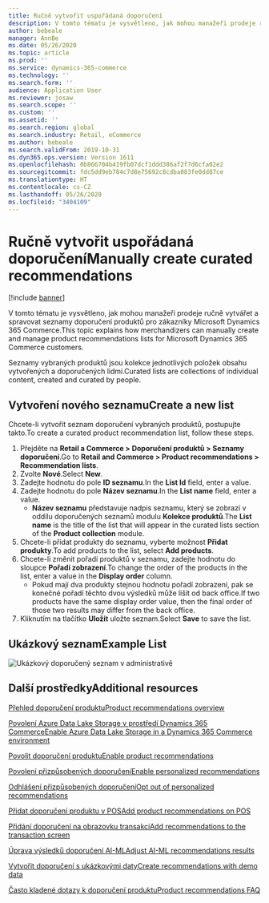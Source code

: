 ```yaml
---
title: Ručně vytvořit uspořádaná doporučení
description: V tomto tématu je vysvětleno, jak mohou manažeři prodeje ručně vytvářet a spravovat seznamy produktů pro zákazníky Microsoft Dynamics 365 Commerce.
author: bebeale
manager: AnnBe
ms.date: 05/26/2020
ms.topic: article
ms.prod: ''
ms.service: dynamics-365-commerce
ms.technology: ''
ms.search.form: ''
audience: Application User
ms.reviewer: josaw
ms.search.scope: ''
ms.custom: ''
ms.assetid: ''
ms.search.region: global
ms.search.industry: Retail, eCommerce
ms.author: bebeale
ms.search.validFrom: 2019-10-31
ms.dyn365.ops.version: Version 1611
ms.openlocfilehash: 0b866704b419fb07dcf1ddd386af2f7d6cfa02e2
ms.sourcegitcommit: fdc5dd9eb784c7d8e75692c8cdba083fe0dd87ce
ms.translationtype: HT
ms.contentlocale: cs-CZ
ms.lasthandoff: 05/26/2020
ms.locfileid: "3404109"
---
```

# <a name="manually-create-curated-recommendations"></a><span data-ttu-id="eadfb-103">Ručně vytvořit uspořádaná doporučení</span><span class="sxs-lookup"><span data-stu-id="eadfb-103">Manually create curated recommendations</span></span>

[!include [banner](includes/banner.md)]

<span data-ttu-id="eadfb-104">V tomto tématu je vysvětleno, jak mohou manažeři prodeje ručně vytvářet a spravovat seznamy doporučení produktů pro zákazníky Microsoft Dynamics 365 Commerce.</span><span class="sxs-lookup"><span data-stu-id="eadfb-104">This topic explains how merchandizers can manually create and manage product recommendations lists for Microsoft Dynamics 365 Commerce customers.</span></span>

<span data-ttu-id="eadfb-105">Seznamy vybraných produktů jsou kolekce jednotlivých položek obsahu vytvořených a doporučených lidmi.</span><span class="sxs-lookup"><span data-stu-id="eadfb-105">Curated lists are collections of individual content, created and curated by people.</span></span>  

## <a name="create-a-new-list"></a><span data-ttu-id="eadfb-106">Vytvoření nového seznamu</span><span class="sxs-lookup"><span data-stu-id="eadfb-106">Create a new list</span></span>

<span data-ttu-id="eadfb-107">Chcete-li vytvořit seznam doporučení vybraných produktů, postupujte takto.</span><span class="sxs-lookup"><span data-stu-id="eadfb-107">To create a curated product recommendation list, follow these steps.</span></span>

1. <span data-ttu-id="eadfb-108">Přejděte na **Retail a Commerce &gt; Doporučení produktů &gt; Seznamy doporučení**.</span><span class="sxs-lookup"><span data-stu-id="eadfb-108">Go to **Retail and Commerce &gt; Product recommendations &gt; Recommendation lists**.</span></span>
1. <span data-ttu-id="eadfb-109">Zvolte **Nové**.</span><span class="sxs-lookup"><span data-stu-id="eadfb-109">Select **New**.</span></span>
1. <span data-ttu-id="eadfb-110">Zadejte hodnotu do pole **ID seznamu**.</span><span class="sxs-lookup"><span data-stu-id="eadfb-110">In the **List Id** field, enter a value.</span></span>
1. <span data-ttu-id="eadfb-111">Zadejte hodnotu do pole **Název seznamu**.</span><span class="sxs-lookup"><span data-stu-id="eadfb-111">In the **List name** field, enter a value.</span></span>
    - <span data-ttu-id="eadfb-112">**Název seznamu** představuje nadpis seznamu, který se zobrazí v oddílu doporučených seznamů modulu **Kolekce produktů**.</span><span class="sxs-lookup"><span data-stu-id="eadfb-112">The **List name** is the title of the list that will appear in the curated lists section of the **Product collection** module.</span></span>
1. <span data-ttu-id="eadfb-113">Chcete-li přidat produkty do seznamu, vyberte možnost **Přidat produkty**.</span><span class="sxs-lookup"><span data-stu-id="eadfb-113">To add products to the list, select **Add products**.</span></span>
1. <span data-ttu-id="eadfb-114">Chcete-li změnit pořadí produktů v seznamu, zadejte hodnotu do sloupce **Pořadí zobrazení**.</span><span class="sxs-lookup"><span data-stu-id="eadfb-114">To change the order of the products in the list, enter a value in the **Display order** column.</span></span>
    - <span data-ttu-id="eadfb-115">Pokud mají dva produkty stejnou hodnotu pořadí zobrazení, pak se konečné pořadí těchto dvou výsledků může lišit od back office.</span><span class="sxs-lookup"><span data-stu-id="eadfb-115">If two products have the same display order value, then the final order of those two results may differ from the back office.</span></span>
1. <span data-ttu-id="eadfb-116">Kliknutím na tlačítko **Uložit** uložte seznam.</span><span class="sxs-lookup"><span data-stu-id="eadfb-116">Select **Save** to save the list.</span></span>

## <a name="example-list"></a><span data-ttu-id="eadfb-117">Ukázkový seznam</span><span class="sxs-lookup"><span data-stu-id="eadfb-117">Example List</span></span>

![Ukázkový doporučený seznam v administrativě](./media/examplecuratedrecolist.png)

## <a name="additional-resources"></a><span data-ttu-id="eadfb-119">Další prostředky</span><span class="sxs-lookup"><span data-stu-id="eadfb-119">Additional resources</span></span>

[<span data-ttu-id="eadfb-120">Přehled doporučení produktu</span><span class="sxs-lookup"><span data-stu-id="eadfb-120">Product recommendations overview</span></span>](product-recommendations.md)

[<span data-ttu-id="eadfb-121">Povolení Azure Data Lake Storage v prostředí Dynamics 365 Commerce</span><span class="sxs-lookup"><span data-stu-id="eadfb-121">Enable Azure Data Lake Storage in a Dynamics 365 Commerce environment</span></span>](enable-adls-environment.md)

[<span data-ttu-id="eadfb-122">Povolit doporučení produktu</span><span class="sxs-lookup"><span data-stu-id="eadfb-122">Enable product recommendations</span></span>](enable-product-recommendations.md)

[<span data-ttu-id="eadfb-123">Povolení přizpůsobených doporučení</span><span class="sxs-lookup"><span data-stu-id="eadfb-123">Enable personalized recommendations</span></span>](personalized-recommendations.md)

[<span data-ttu-id="eadfb-124">Odhlášení přizpůsobených doporučení</span><span class="sxs-lookup"><span data-stu-id="eadfb-124">Opt out of personalized recommendations</span></span>](personalization-gdpr.md)

[<span data-ttu-id="eadfb-125">Přidat doporučení produktu v POS</span><span class="sxs-lookup"><span data-stu-id="eadfb-125">Add product recommendations on POS</span></span>](product.md)

[<span data-ttu-id="eadfb-126">Přidání doporučení na obrazovku transakcí</span><span class="sxs-lookup"><span data-stu-id="eadfb-126">Add recommendations to the transaction screen</span></span>](add-recommendations-control-pos-screen.md)

[<span data-ttu-id="eadfb-127">Úprava výsledků doporučení AI-ML</span><span class="sxs-lookup"><span data-stu-id="eadfb-127">Adjust AI-ML recommendations results</span></span>](modify-product-recommendation-results.md)

[<span data-ttu-id="eadfb-128">Vytvořit doporučení s ukázkovými daty</span><span class="sxs-lookup"><span data-stu-id="eadfb-128">Create recommendations with demo data</span></span>](product-recommendations-demo-data.md)

[<span data-ttu-id="eadfb-129">Často kladené dotazy k doporučení produktu</span><span class="sxs-lookup"><span data-stu-id="eadfb-129">Product recommendations FAQ</span></span>](faq-recommendations.md)

